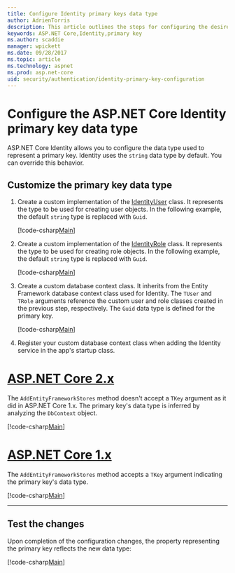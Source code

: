 ```yaml
---
title: Configure Identity primary keys data type
author: AdrienTorris
description: This article outlines the steps for configuring the desired data type used for the ASP.NET Core Identity primary keys.
keywords: ASP.NET Core,Identity,primary key
ms.author: scaddie
manager: wpickett
ms.date: 09/28/2017
ms.topic: article
ms.technology: aspnet
ms.prod: asp.net-core
uid: security/authentication/identity-primary-key-configuration
---
```

# Configure the ASP.NET Core Identity primary key data type

ASP.NET Core Identity allows you to configure the data type used to represent a primary key. Identity uses the `string` data type by default. You can override this behavior.

## Customize the primary key data type

1. Create a custom implementation of the [IdentityUser](https://docs.microsoft.com/aspnet/core/api/microsoft.aspnetcore.identity.entityframeworkcore.identityuser-1) class. It represents the type to be used for creating user objects. In the following example, the default `string` type is replaced with `Guid`.

    [!code-csharp[Main](identity/sample/src/ASPNET-IdentityDemo-PrimaryKeysConfig/Models/ApplicationUser.cs?highlight=4-6&range=7-13)]

1. Create a custom implementation of the [IdentityRole](https://docs.microsoft.com/aspnet/core/api/microsoft.aspnetcore.identity.entityframeworkcore.identityrole-1) class. It represents the type to be used for creating role objects. In the following example, the default `string` type is replaced with `Guid`.
    
    [!code-csharp[Main](identity/sample/src/ASPNET-IdentityDemo-PrimaryKeysConfig/Models/ApplicationRole.cs?highlight=3-5&range=7-12)]
	
1. Create a custom database context class. It inherits from the Entity Framework database context class used for Identity. The `TUser` and `TRole` arguments reference the custom user and role classes created in the previous step, respectively. The `Guid` data type is defined for the primary key.

    [!code-csharp[Main](identity/sample/src/ASPNET-IdentityDemo-PrimaryKeysConfig/Data/ApplicationDbContext.cs?highlight=3&range=9-26)]
	
1. Register your custom database context class when adding the Identity service in the app's startup class.

# [ASP.NET Core 2.x](#tab/aspnetcore2x)

The `AddEntityFrameworkStores` method doesn't accept a `TKey` argument as it did in ASP.NET Core 1.x. The primary key's data type is inferred by analyzing the `DbContext` object.

[!code-csharp[Main](identity/sample/src/ASPNETv2-IdentityDemo-PrimaryKeysConfig/Startup.cs?highlight=6-8&range=25-37)]

# [ASP.NET Core 1.x](#tab/aspnetcore1x)

The `AddEntityFrameworkStores` method accepts a `TKey` argument indicating the primary key's data type.

[!code-csharp[Main](identity/sample/src/ASPNET-IdentityDemo-PrimaryKeysConfig/Startup.cs?highlight=9-11&range=39-55)]

---

## Test the changes

Upon completion of the configuration changes, the property representing the primary key reflects the new data type:

[!code-csharp[Main](identity/sample/src/ASPNET-IdentityDemo-PrimaryKeysConfig/Controllers/AccountController.cs?name=snippet_GetCurrentUserId&highlight=6)]